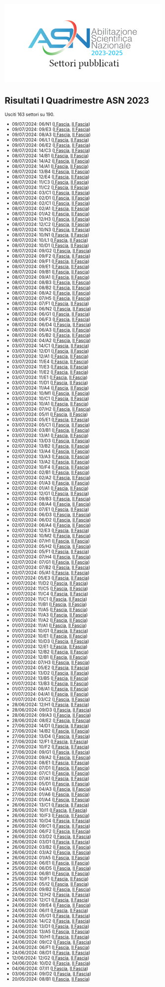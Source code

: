![logo](img/logo-2023.png)

# Risultati I Quadrimestre ASN 2023

Usciti 163 settori su 190.

- 09/07/2024: 06/N1 ([I Fascia](https://asn23.cineca.it/pubblico/miur/esito/06%252FN1/1/1), [II Fascia](https://asn23.cineca.it/pubblico/miur/esito/06%252FN1/2/1))
- 09/07/2024: 09/E3 ([I Fascia](https://asn23.cineca.it/pubblico/miur/esito/09%252FE3/1/1), [II Fascia](https://asn23.cineca.it/pubblico/miur/esito/09%252FE3/2/1))
- 09/07/2024: 08/A3 ([I Fascia](https://asn23.cineca.it/pubblico/miur/esito/08%252FA3/1/1), [II Fascia](https://asn23.cineca.it/pubblico/miur/esito/08%252FA3/2/1))
- 09/07/2024: 06/L1 ([I Fascia](https://asn23.cineca.it/pubblico/miur/esito/06%252FL1/1/1), [II Fascia](https://asn23.cineca.it/pubblico/miur/esito/06%252FL1/2/1))
- 09/07/2024: 06/E2 ([I Fascia](https://asn23.cineca.it/pubblico/miur/esito/06%252FE2/1/1), [II Fascia](https://asn23.cineca.it/pubblico/miur/esito/06%252FE2/2/1))
- 08/07/2024: 14/C3 ([I Fascia](https://asn23.cineca.it/pubblico/miur/esito/14%252FC3/1/1), [II Fascia](https://asn23.cineca.it/pubblico/miur/esito/14%252FC3/2/1))
- 08/07/2024: 14/B1 ([I Fascia](https://asn23.cineca.it/pubblico/miur/esito/14%252FB1/1/1), [II Fascia](https://asn23.cineca.it/pubblico/miur/esito/14%252FB1/2/1))
- 08/07/2024: 14/A2 ([I Fascia](https://asn23.cineca.it/pubblico/miur/esito/14%252FA2/1/1), [II Fascia](https://asn23.cineca.it/pubblico/miur/esito/14%252FA2/2/1))
- 08/07/2024: 14/A1 ([I Fascia](https://asn23.cineca.it/pubblico/miur/esito/14%252FA1/1/1), [II Fascia](https://asn23.cineca.it/pubblico/miur/esito/14%252FA1/2/1))
- 08/07/2024: 13/B4 ([I Fascia](https://asn23.cineca.it/pubblico/miur/esito/13%252FB4/1/1), [II Fascia](https://asn23.cineca.it/pubblico/miur/esito/13%252FB4/2/1))
- 08/07/2024: 12/E4 ([I Fascia](https://asn23.cineca.it/pubblico/miur/esito/12%252FE4/1/1), [II Fascia](https://asn23.cineca.it/pubblico/miur/esito/12%252FE4/2/1))
- 08/07/2024: 11/C3 ([I Fascia](https://asn23.cineca.it/pubblico/miur/esito/11%252FC3/1/1), [II Fascia](https://asn23.cineca.it/pubblico/miur/esito/11%252FC3/2/1))
- 08/07/2024: 11/C2 ([I Fascia](https://asn23.cineca.it/pubblico/miur/esito/11%252FC2/1/1), [II Fascia](https://asn23.cineca.it/pubblico/miur/esito/11%252FC2/2/1))
- 08/07/2024: 03/C1 ([I Fascia](https://asn23.cineca.it/pubblico/miur/esito/03%252FC1/1/1), [II Fascia](https://asn23.cineca.it/pubblico/miur/esito/03%252FC1/2/1))
- 08/07/2024: 02/D1 ([I Fascia](https://asn23.cineca.it/pubblico/miur/esito/02%252FD1/1/1), [II Fascia](https://asn23.cineca.it/pubblico/miur/esito/02%252FD1/2/1))
- 08/07/2024: 02/C1 ([I Fascia](https://asn23.cineca.it/pubblico/miur/esito/02%252FC1/1/1), [II Fascia](https://asn23.cineca.it/pubblico/miur/esito/02%252FC1/2/1))
- 08/07/2024: 02/A1 ([I Fascia](https://asn23.cineca.it/pubblico/miur/esito/02%252FA1/1/1), [II Fascia](https://asn23.cineca.it/pubblico/miur/esito/02%252FA1/2/1))
- 08/07/2024: 01/A2 ([I Fascia](https://asn23.cineca.it/pubblico/miur/esito/01%252FA2/1/1), [II Fascia](https://asn23.cineca.it/pubblico/miur/esito/01%252FA2/2/1))
- 08/07/2024: 12/H3 ([I Fascia](https://asn23.cineca.it/pubblico/miur/esito/12%252FH3/1/1), [II Fascia](https://asn23.cineca.it/pubblico/miur/esito/12%252FH3/2/1))
- 08/07/2024: 12/C2 ([I Fascia](https://asn23.cineca.it/pubblico/miur/esito/12%252FC2/1/1), [II Fascia](https://asn23.cineca.it/pubblico/miur/esito/12%252FC2/2/1))
- 08/07/2024: 10/N3 ([I Fascia](https://asn23.cineca.it/pubblico/miur/esito/10%252FN3/1/1), [II Fascia](https://asn23.cineca.it/pubblico/miur/esito/10%252FN3/2/1))
- 08/07/2024: 10/N1 ([I Fascia](https://asn23.cineca.it/pubblico/miur/esito/10%252FN1/1/1), [II Fascia](https://asn23.cineca.it/pubblico/miur/esito/10%252FN1/2/1))
- 08/07/2024: 10/L1 ([I Fascia](https://asn23.cineca.it/pubblico/miur/esito/10%252FL1/1/1), [II Fascia](https://asn23.cineca.it/pubblico/miur/esito/10%252FL1/2/1))
- 08/07/2024: 10/D1 ([I Fascia](https://asn23.cineca.it/pubblico/miur/esito/10%252FD1/1/1), [II Fascia](https://asn23.cineca.it/pubblico/miur/esito/10%252FD1/2/1))
- 08/07/2024: 09/G2 ([I Fascia](https://asn23.cineca.it/pubblico/miur/esito/09%252FG2/1/1), [II Fascia](https://asn23.cineca.it/pubblico/miur/esito/09%252FG2/2/1))
- 08/07/2024: 09/F2 ([I Fascia](https://asn23.cineca.it/pubblico/miur/esito/09%252FF2/1/1), [II Fascia](https://asn23.cineca.it/pubblico/miur/esito/09%252FF2/2/1))
- 08/07/2024: 09/F1 ([I Fascia](https://asn23.cineca.it/pubblico/miur/esito/09%252FF1/1/1), [II Fascia](https://asn23.cineca.it/pubblico/miur/esito/09%252FF1/2/1))
- 08/07/2024: 09/E1 ([I Fascia](https://asn23.cineca.it/pubblico/miur/esito/09%252FE1/1/1), [II Fascia](https://asn23.cineca.it/pubblico/miur/esito/09%252FE1/2/1))
- 08/07/2024: 09/B1 ([I Fascia](https://asn23.cineca.it/pubblico/miur/esito/09%252FB1/1/1), [II Fascia](https://asn23.cineca.it/pubblico/miur/esito/09%252FB1/2/1))
- 08/07/2024: 09/A1 ([I Fascia](https://asn23.cineca.it/pubblico/miur/esito/09%252FA1/1/1), [II Fascia](https://asn23.cineca.it/pubblico/miur/esito/09%252FA1/2/1))
- 08/07/2024: 08/B3 ([I Fascia](https://asn23.cineca.it/pubblico/miur/esito/08%252FB3/1/1), [II Fascia](https://asn23.cineca.it/pubblico/miur/esito/08%252FB3/2/1))
- 08/07/2024: 08/B2 ([I Fascia](https://asn23.cineca.it/pubblico/miur/esito/08%252FB2/1/1), [II Fascia](https://asn23.cineca.it/pubblico/miur/esito/08%252FB2/2/1))
- 08/07/2024: 08/A2 ([I Fascia](https://asn23.cineca.it/pubblico/miur/esito/08%252FA2/1/1), [II Fascia](https://asn23.cineca.it/pubblico/miur/esito/08%252FA2/2/1))
- 08/07/2024: 07/H5 ([I Fascia](https://asn23.cineca.it/pubblico/miur/esito/07%252FH5/1/1), [II Fascia](https://asn23.cineca.it/pubblico/miur/esito/07%252FH5/2/1))
- 08/07/2024: 07/F1 ([I Fascia](https://asn23.cineca.it/pubblico/miur/esito/07%252FF1/1/1), [II Fascia](https://asn23.cineca.it/pubblico/miur/esito/07%252FF1/2/1))
- 08/07/2024: 06/N2 ([I Fascia](https://asn23.cineca.it/pubblico/miur/esito/06%252FN2/1/1), [II Fascia](https://asn23.cineca.it/pubblico/miur/esito/06%252FN2/2/1))
- 08/07/2024: 06/G1 ([I Fascia](https://asn23.cineca.it/pubblico/miur/esito/06%252FG1/1/1), [II Fascia](https://asn23.cineca.it/pubblico/miur/esito/06%252FG1/2/1))
- 08/07/2024: 06/F3 ([I Fascia](https://asn23.cineca.it/pubblico/miur/esito/06%252FF3/1/1), [II Fascia](https://asn23.cineca.it/pubblico/miur/esito/06%252FF3/2/1))
- 08/07/2024: 06/D4 ([I Fascia](https://asn23.cineca.it/pubblico/miur/esito/06%252FD4/1/1), [II Fascia](https://asn23.cineca.it/pubblico/miur/esito/06%252FD4/2/1))
- 08/07/2024: 06/A3 ([I Fascia](https://asn23.cineca.it/pubblico/miur/esito/06%252FA3/1/1), [II Fascia](https://asn23.cineca.it/pubblico/miur/esito/06%252FA3/2/1))
- 08/07/2024: 05/B2 ([I Fascia](https://asn23.cineca.it/pubblico/miur/esito/05%252FB2/1/1), [II Fascia](https://asn23.cineca.it/pubblico/miur/esito/05%252FB2/2/1))
- 08/07/2024: 04/A2 ([I Fascia](https://asn23.cineca.it/pubblico/miur/esito/04%252FA2/1/1), [II Fascia](https://asn23.cineca.it/pubblico/miur/esito/04%252FA2/2/1))
- 03/07/2024: 14/C1 ([I Fascia](https://asn23.cineca.it/pubblico/miur/esito/14%252FC1/1/1), [II Fascia](https://asn23.cineca.it/pubblico/miur/esito/14%252FC1/2/1))
- 03/07/2024: 12/D1 ([I Fascia](https://asn23.cineca.it/pubblico/miur/esito/12%252FD1/1/1), [II Fascia](https://asn23.cineca.it/pubblico/miur/esito/12%252FD1/2/1))
- 03/07/2024: 12/A1 ([I Fascia](https://asn23.cineca.it/pubblico/miur/esito/12%252FA1/1/1), [II Fascia](https://asn23.cineca.it/pubblico/miur/esito/12%252FA1/2/1))
- 03/07/2024: 11/E4 ([I Fascia](https://asn23.cineca.it/pubblico/miur/esito/11%252FE4/1/1), [II Fascia](https://asn23.cineca.it/pubblico/miur/esito/11%252FE4/2/1))
- 03/07/2024: 11/E3 ([I Fascia](https://asn23.cineca.it/pubblico/miur/esito/11%252FE3/1/1), [II Fascia](https://asn23.cineca.it/pubblico/miur/esito/11%252FE3/2/1))
- 03/07/2024: 11/E2 ([I Fascia](https://asn23.cineca.it/pubblico/miur/esito/11%252FE2/1/1), [II Fascia](https://asn23.cineca.it/pubblico/miur/esito/11%252FE2/2/1))
- 03/07/2024: 11/E1 ([I Fascia](https://asn23.cineca.it/pubblico/miur/esito/11%252FE1/1/1), [II Fascia](https://asn23.cineca.it/pubblico/miur/esito/11%252FE1/2/1))
- 03/07/2024: 11/D1 ([I Fascia](https://asn23.cineca.it/pubblico/miur/esito/11%252FD1/1/1), [II Fascia](https://asn23.cineca.it/pubblico/miur/esito/11%252FD1/2/1))
- 03/07/2024: 11/A4 ([I Fascia](https://asn23.cineca.it/pubblico/miur/esito/11%252FA4/1/1), [II Fascia](https://asn23.cineca.it/pubblico/miur/esito/11%252FA4/2/1))
- 03/07/2024: 10/M1 ([I Fascia](https://asn23.cineca.it/pubblico/miur/esito/10%252FM1/1/1), [II Fascia](https://asn23.cineca.it/pubblico/miur/esito/10%252FM1/2/1))
- 03/07/2024: 10/C1 ([I Fascia](https://asn23.cineca.it/pubblico/miur/esito/10%252FC1/1/1), [II Fascia](https://asn23.cineca.it/pubblico/miur/esito/10%252FC1/2/1))
- 03/07/2024: 10/A1 ([I Fascia](https://asn23.cineca.it/pubblico/miur/esito/10%252FA1/1/1), [II Fascia](https://asn23.cineca.it/pubblico/miur/esito/10%252FA1/2/1))
- 03/07/2024: 07/H2 ([I Fascia](https://asn23.cineca.it/pubblico/miur/esito/07%252FH2/1/1), [II Fascia](https://asn23.cineca.it/pubblico/miur/esito/07%252FH2/2/1))
- 03/07/2024: 05/I1 ([I Fascia](https://asn23.cineca.it/pubblico/miur/esito/05%252FI1/1/1), [II Fascia](https://asn23.cineca.it/pubblico/miur/esito/05%252FI1/2/1))
- 03/07/2024: 05/E1 ([I Fascia](https://asn23.cineca.it/pubblico/miur/esito/05%252FE1/1/1), [II Fascia](https://asn23.cineca.it/pubblico/miur/esito/05%252FE1/2/1))
- 03/07/2024: 05/C1 ([I Fascia](https://asn23.cineca.it/pubblico/miur/esito/05%252FC1/1/1), [II Fascia](https://asn23.cineca.it/pubblico/miur/esito/05%252FC1/2/1))
- 03/07/2024: 03/B1 ([I Fascia](https://asn23.cineca.it/pubblico/miur/esito/03%252FB1/1/1), [II Fascia](https://asn23.cineca.it/pubblico/miur/esito/03%252FB1/2/1))
- 03/07/2024: 13/A1 ([I Fascia](https://asn23.cineca.it/pubblico/miur/esito/13%252FA1/1/1), [II Fascia](https://asn23.cineca.it/pubblico/miur/esito/13%252FA1/2/1))
- 02/07/2024: 13/D3 ([I Fascia](https://asn23.cineca.it/pubblico/miur/esito/13%252FD3/1/1), [II Fascia](https://asn23.cineca.it/pubblico/miur/esito/13%252FD3/2/1))
- 02/07/2024: 13/B2 ([I Fascia](https://asn23.cineca.it/pubblico/miur/esito/13%252FB2/1/1), [II Fascia](https://asn23.cineca.it/pubblico/miur/esito/13%252FB2/2/1))
- 02/07/2024: 13/A4 ([I Fascia](https://asn23.cineca.it/pubblico/miur/esito/13%252FA4/1/1), [II Fascia](https://asn23.cineca.it/pubblico/miur/esito/13%252FA4/2/1))
- 02/07/2024: 13/A3 ([I Fascia](https://asn23.cineca.it/pubblico/miur/esito/13%252FA3/1/1), [II Fascia](https://asn23.cineca.it/pubblico/miur/esito/13%252FA3/2/1))
- 02/07/2024: 13/A2 ([I Fascia](https://asn23.cineca.it/pubblico/miur/esito/13%252FA2/1/1), [II Fascia](https://asn23.cineca.it/pubblico/miur/esito/13%252FA2/2/1))
- 02/07/2024: 10/F4 ([I Fascia](https://asn23.cineca.it/pubblico/miur/esito/10%252FF4/1/1), [II Fascia](https://asn23.cineca.it/pubblico/miur/esito/10%252FF4/2/1))
- 02/07/2024: 02/B1 ([I Fascia](https://asn23.cineca.it/pubblico/miur/esito/02%252FB1/1/1), [II Fascia](https://asn23.cineca.it/pubblico/miur/esito/02%252FB1/2/1))
- 02/07/2024: 02/A2 ([I Fascia](https://asn23.cineca.it/pubblico/miur/esito/02%252FA2/1/1), [II Fascia](https://asn23.cineca.it/pubblico/miur/esito/02%252FA2/2/1))
- 02/07/2024: 01/A3 ([I Fascia](https://asn23.cineca.it/pubblico/miur/esito/01%252FA3/1/1), [II Fascia](https://asn23.cineca.it/pubblico/miur/esito/01%252FA3/2/1))
- 02/07/2024: 01/A1 ([I Fascia](https://asn23.cineca.it/pubblico/miur/esito/01%252FA1/1/1), [II Fascia](https://asn23.cineca.it/pubblico/miur/esito/01%252FA1/2/1))
- 02/07/2024: 12/G1 ([I Fascia](https://asn23.cineca.it/pubblico/miur/esito/12%252FG1/1/1), [II Fascia](https://asn23.cineca.it/pubblico/miur/esito/12%252FG1/2/1))
- 02/07/2024: 09/B3 ([I Fascia](https://asn23.cineca.it/pubblico/miur/esito/09%252FB3/1/1), [II Fascia](https://asn23.cineca.it/pubblico/miur/esito/09%252FB3/2/1))
- 02/07/2024: 08/A4 ([I Fascia](https://asn23.cineca.it/pubblico/miur/esito/08%252FA4/1/1), [II Fascia](https://asn23.cineca.it/pubblico/miur/esito/08%252FA4/2/1))
- 02/07/2024: 07/E1 ([I Fascia](https://asn23.cineca.it/pubblico/miur/esito/07%252FE1/1/1), [II Fascia](https://asn23.cineca.it/pubblico/miur/esito/07%252FE1/2/1))
- 02/07/2024: 06/D3 ([I Fascia](https://asn23.cineca.it/pubblico/miur/esito/06%252FD3/1/1), [II Fascia](https://asn23.cineca.it/pubblico/miur/esito/06%252FD3/2/1))
- 02/07/2024: 06/D2 ([I Fascia](https://asn23.cineca.it/pubblico/miur/esito/06%252FD2/1/1), [II Fascia](https://asn23.cineca.it/pubblico/miur/esito/06%252FD2/2/1))
- 02/07/2024: 06/A4 ([I Fascia](https://asn23.cineca.it/pubblico/miur/esito/06%252FA4/1/1), [II Fascia](https://asn23.cineca.it/pubblico/miur/esito/06%252FA4/2/1))
- 02/07/2024: 12/E3 ([I Fascia](https://asn23.cineca.it/pubblico/miur/esito/12%252FE3/1/1), [II Fascia](https://asn23.cineca.it/pubblico/miur/esito/12%252FE3/2/1))
- 02/07/2024: 10/M2 ([I Fascia](https://asn23.cineca.it/pubblico/miur/esito/10%252FM2/1/1), [II Fascia](https://asn23.cineca.it/pubblico/miur/esito/10%252FM2/2/1))
- 02/07/2024: 07/H1 ([I Fascia](https://asn23.cineca.it/pubblico/miur/esito/07%252FH1/1/1), [II Fascia](https://asn23.cineca.it/pubblico/miur/esito/07%252FH1/2/1))
- 02/07/2024: 05/H2 ([I Fascia](https://asn23.cineca.it/pubblico/miur/esito/05%252FH2/1/1), [II Fascia](https://asn23.cineca.it/pubblico/miur/esito/05%252FH2/2/1))
- 02/07/2024: 05/F1 ([I Fascia](https://asn23.cineca.it/pubblico/miur/esito/05%252FF1/1/1), [II Fascia](https://asn23.cineca.it/pubblico/miur/esito/05%252FF1/2/1))
- 02/07/2024: 07/H4 ([I Fascia](https://asn23.cineca.it/pubblico/miur/esito/07%252FH4/1/1), [II Fascia](https://asn23.cineca.it/pubblico/miur/esito/07%252FH4/2/1))
- 02/07/2024: 07/G1 ([I Fascia](https://asn23.cineca.it/pubblico/miur/esito/07%252FG1/1/1), [II Fascia](https://asn23.cineca.it/pubblico/miur/esito/07%252FG1/2/1))
- 02/07/2024: 07/B2 ([I Fascia](https://asn23.cineca.it/pubblico/miur/esito/07%252FB2/1/1), [II Fascia](https://asn23.cineca.it/pubblico/miur/esito/07%252FB2/2/1))
- 02/07/2024: 05/A1 ([I Fascia](https://asn23.cineca.it/pubblico/miur/esito/05%252FA1/1/1), [II Fascia](https://asn23.cineca.it/pubblico/miur/esito/05%252FA1/2/1))
- 01/07/2024: 05/E3 ([I Fascia](https://asn23.cineca.it/pubblico/miur/esito/05%252FE3/1/1), [II Fascia](https://asn23.cineca.it/pubblico/miur/esito/05%252FE3/2/1))
- 01/07/2024: 11/D2 ([I Fascia](https://asn23.cineca.it/pubblico/miur/esito/11%252FD2/1/1), [II Fascia](https://asn23.cineca.it/pubblico/miur/esito/11%252FD2/2/1))
- 01/07/2024: 11/C5 ([I Fascia](https://asn23.cineca.it/pubblico/miur/esito/11%252FC5/1/1), [II Fascia](https://asn23.cineca.it/pubblico/miur/esito/11%252FC5/2/1))
- 01/07/2024: 11/C4 ([I Fascia](https://asn23.cineca.it/pubblico/miur/esito/11%252FC4/1/1), [II Fascia](https://asn23.cineca.it/pubblico/miur/esito/11%252FC4/2/1))
- 01/07/2024: 11/C1 ([I Fascia](https://asn23.cineca.it/pubblico/miur/esito/11%252FC1/1/1), [II Fascia](https://asn23.cineca.it/pubblico/miur/esito/11%252FC1/2/1))
- 01/07/2024: 11/B1 ([I Fascia](https://asn23.cineca.it/pubblico/miur/esito/11%252FB1/1/1), [II Fascia](https://asn23.cineca.it/pubblico/miur/esito/11%252FB1/2/1))
- 01/07/2024: 11/A5 ([I Fascia](https://asn23.cineca.it/pubblico/miur/esito/11%252FA5/1/1), [II Fascia](https://asn23.cineca.it/pubblico/miur/esito/11%252FA5/2/1))
- 01/07/2024: 11/A3 ([I Fascia](https://asn23.cineca.it/pubblico/miur/esito/11%252FA3/1/1), [II Fascia](https://asn23.cineca.it/pubblico/miur/esito/11%252FA3/2/1))
- 01/07/2024: 11/A2 ([I Fascia](https://asn23.cineca.it/pubblico/miur/esito/11%252FA2/1/1), [II Fascia](https://asn23.cineca.it/pubblico/miur/esito/11%252FA2/2/1))
- 01/07/2024: 11/A1 ([I Fascia](https://asn23.cineca.it/pubblico/miur/esito/11%252FA1/1/1), [II Fascia](https://asn23.cineca.it/pubblico/miur/esito/11%252FA1/2/1))
- 01/07/2024: 10/G1 ([I Fascia](https://asn23.cineca.it/pubblico/miur/esito/10%252FG1/1/1), [II Fascia](https://asn23.cineca.it/pubblico/miur/esito/10%252FG1/2/1))
- 01/07/2024: 10/E1 ([I Fascia](https://asn23.cineca.it/pubblico/miur/esito/10%252FE1/1/1), [II Fascia](https://asn23.cineca.it/pubblico/miur/esito/10%252FE1/2/1))
- 01/07/2024: 10/D3 ([I Fascia](https://asn23.cineca.it/pubblico/miur/esito/10%252FD3/1/1), [II Fascia](https://asn23.cineca.it/pubblico/miur/esito/10%252FD3/2/1))
- 01/07/2024: 12/E1 ([I Fascia](https://asn23.cineca.it/pubblico/miur/esito/12%252FE1/1/1), [II Fascia](https://asn23.cineca.it/pubblico/miur/esito/12%252FE1/2/1))
- 01/07/2024: 12/B2 ([I Fascia](https://asn23.cineca.it/pubblico/miur/esito/12%252FB2/1/1), [II Fascia](https://asn23.cineca.it/pubblico/miur/esito/12%252FB2/2/1))
- 01/07/2024: 12/B1 ([I Fascia](https://asn23.cineca.it/pubblico/miur/esito/12%252FB1/1/1), [II Fascia](https://asn23.cineca.it/pubblico/miur/esito/12%252FB1/2/1))
- 01/07/2024: 07/H3 ([I Fascia](https://asn23.cineca.it/pubblico/miur/esito/07%252FH3/1/1), [II Fascia](https://asn23.cineca.it/pubblico/miur/esito/07%252FH3/2/1))
- 01/07/2024: 05/E2 ([I Fascia](https://asn23.cineca.it/pubblico/miur/esito/05%252FE2/1/1), [II Fascia](https://asn23.cineca.it/pubblico/miur/esito/05%252FE2/2/1))
- 01/07/2024: 13/D2 ([I Fascia](https://asn23.cineca.it/pubblico/miur/esito/13%252FD2/1/1), [II Fascia](https://asn23.cineca.it/pubblico/miur/esito/13%252FD2/2/1))
- 01/07/2024: 13/B5 ([I Fascia](https://asn23.cineca.it/pubblico/miur/esito/13%252FB5/1/1), [II Fascia](https://asn23.cineca.it/pubblico/miur/esito/13%252FB5/2/1))
- 01/07/2024: 13/B3 ([I Fascia](https://asn23.cineca.it/pubblico/miur/esito/13%252FB3/1/1), [II Fascia](https://asn23.cineca.it/pubblico/miur/esito/13%252FB3/2/1))
- 01/07/2024: 08/A1 ([I Fascia](https://asn23.cineca.it/pubblico/miur/esito/08%252FA1/1/1), [II Fascia](https://asn23.cineca.it/pubblico/miur/esito/08%252FA1/2/1))
- 01/07/2024: 04/A1 ([I Fascia](https://asn23.cineca.it/pubblico/miur/esito/04%252FA1/1/1), [II Fascia](https://asn23.cineca.it/pubblico/miur/esito/04%252FA1/2/1))
- 01/07/2024: 03/C2 ([I Fascia](https://asn23.cineca.it/pubblico/miur/esito/03%252FC2/1/1), [II Fascia](https://asn23.cineca.it/pubblico/miur/esito/03%252FC2/2/1))
- 28/06/2024: 12/H1 ([I Fascia](https://asn23.cineca.it/pubblico/miur/esito/12%252FH1/1/1), [II Fascia](https://asn23.cineca.it/pubblico/miur/esito/12%252FH1/2/1))
- 28/06/2024: 09/D3 ([I Fascia](https://asn23.cineca.it/pubblico/miur/esito/09%252FD3/1/1), [II Fascia](https://asn23.cineca.it/pubblico/miur/esito/09%252FD3/2/1))
- 28/06/2024: 09/A3 ([I Fascia](https://asn23.cineca.it/pubblico/miur/esito/09%252FA3/1/1), [II Fascia](https://asn23.cineca.it/pubblico/miur/esito/09%252FA3/2/1))
- 28/06/2024: 08/E2 ([I Fascia](https://asn23.cineca.it/pubblico/miur/esito/08%252FE2/1/1), [II Fascia](https://asn23.cineca.it/pubblico/miur/esito/08%252FE2/2/1))
- 27/06/2024: 14/D1 ([I Fascia](https://asn23.cineca.it/pubblico/miur/esito/14%252FD1/1/1), [II Fascia](https://asn23.cineca.it/pubblico/miur/esito/14%252FD1/2/1))
- 27/06/2024: 14/B2 ([I Fascia](https://asn23.cineca.it/pubblico/miur/esito/14%252FB2/1/1), [II Fascia](https://asn23.cineca.it/pubblico/miur/esito/14%252FB2/2/1))
- 27/06/2024: 13/D4 ([I Fascia](https://asn23.cineca.it/pubblico/miur/esito/13%252FD4/1/1), [II Fascia](https://asn23.cineca.it/pubblico/miur/esito/13%252FD4/2/1))
- 27/06/2024: 12/F1 ([I Fascia](https://asn23.cineca.it/pubblico/miur/esito/12%252FF1/1/1), [II Fascia](https://asn23.cineca.it/pubblico/miur/esito/12%252FF1/2/1))
- 27/06/2024: 10/F2 ([I Fascia](https://asn23.cineca.it/pubblico/miur/esito/10%252FF2/1/1), [II Fascia](https://asn23.cineca.it/pubblico/miur/esito/10%252FF2/2/1))
- 27/06/2024: 09/G1 ([I Fascia](https://asn23.cineca.it/pubblico/miur/esito/09%252FG1/1/1), [II Fascia](https://asn23.cineca.it/pubblico/miur/esito/09%252FG1/2/1))
- 27/06/2024: 09/A2 ([I Fascia](https://asn23.cineca.it/pubblico/miur/esito/09%252FA2/1/1), [II Fascia](https://asn23.cineca.it/pubblico/miur/esito/09%252FA2/2/1))
- 27/06/2024: 08/E1 ([I Fascia](https://asn23.cineca.it/pubblico/miur/esito/08%252FE1/1/1), [II Fascia](https://asn23.cineca.it/pubblico/miur/esito/08%252FE1/2/1))
- 27/06/2024: 07/D1 ([I Fascia](https://asn23.cineca.it/pubblico/miur/esito/07%252FD1/1/1), [II Fascia](https://asn23.cineca.it/pubblico/miur/esito/07%252FD1/2/1))
- 27/06/2024: 07/C1 ([I Fascia](https://asn23.cineca.it/pubblico/miur/esito/07%252FC1/1/1), [II Fascia](https://asn23.cineca.it/pubblico/miur/esito/07%252FC1/2/1))
- 27/06/2024: 07/A1 ([I Fascia](https://asn23.cineca.it/pubblico/miur/esito/07%252FA1/1/1), [II Fascia](https://asn23.cineca.it/pubblico/miur/esito/07%252FA1/2/1))
- 27/06/2024: 05/D1 ([I Fascia](https://asn23.cineca.it/pubblico/miur/esito/05%252FD1/1/1), [II Fascia](https://asn23.cineca.it/pubblico/miur/esito/05%252FD1/2/1))
- 27/06/2024: 04/A3 ([I Fascia](https://asn23.cineca.it/pubblico/miur/esito/04%252FA3/1/1), [II Fascia](https://asn23.cineca.it/pubblico/miur/esito/04%252FA3/2/1))
- 27/06/2024: 01/A6 ([I Fascia](https://asn23.cineca.it/pubblico/miur/esito/01%252FA6/1/1), [II Fascia](https://asn23.cineca.it/pubblico/miur/esito/01%252FA6/2/1))
- 27/06/2024: 01/A4 ([I Fascia](https://asn23.cineca.it/pubblico/miur/esito/01%252FA4/1/1), [II Fascia](https://asn23.cineca.it/pubblico/miur/esito/01%252FA4/2/1))
- 26/06/2024: 13/C1 ([I Fascia](https://asn23.cineca.it/pubblico/miur/esito/13%252FC1/1/1), [II Fascia](https://asn23.cineca.it/pubblico/miur/esito/13%252FC1/2/1))
- 26/06/2024: 10/I1 ([I Fascia](https://asn23.cineca.it/pubblico/miur/esito/10%252FI1/1/1), [II Fascia](https://asn23.cineca.it/pubblico/miur/esito/10%252FI1/2/1))
- 26/06/2024: 10/F3 ([I Fascia](https://asn23.cineca.it/pubblico/miur/esito/10%252FF3/1/1), [II Fascia](https://asn23.cineca.it/pubblico/miur/esito/10%252FF3/2/1))
- 26/06/2024: 10/D4 ([I Fascia](https://asn23.cineca.it/pubblico/miur/esito/10%252FD4/1/1), [II Fascia](https://asn23.cineca.it/pubblico/miur/esito/10%252FD4/2/1))
- 26/06/2024: 09/C1 ([I Fascia](https://asn23.cineca.it/pubblico/miur/esito/09%252FC1/1/1), [II Fascia](https://asn23.cineca.it/pubblico/miur/esito/09%252FC1/2/1))
- 26/06/2024: 06/F2 ([I Fascia](https://asn23.cineca.it/pubblico/miur/esito/06%252FF2/1/1), [II Fascia](https://asn23.cineca.it/pubblico/miur/esito/06%252FF2/2/1))
- 26/06/2024: 03/D2 ([I Fascia](https://asn23.cineca.it/pubblico/miur/esito/03%252FD2/1/1), [II Fascia](https://asn23.cineca.it/pubblico/miur/esito/03%252FD2/2/1))
- 26/06/2024: 03/D1 ([I Fascia](https://asn23.cineca.it/pubblico/miur/esito/03%252FD1/1/1), [II Fascia](https://asn23.cineca.it/pubblico/miur/esito/03%252FD1/2/1))
- 26/06/2024: 03/B2 ([I Fascia](https://asn23.cineca.it/pubblico/miur/esito/03%252FB2/1/1), [II Fascia](https://asn23.cineca.it/pubblico/miur/esito/03%252FB2/2/1))
- 26/06/2024: 03/A2 ([I Fascia](https://asn23.cineca.it/pubblico/miur/esito/03%252FA2/1/1), [II Fascia](https://asn23.cineca.it/pubblico/miur/esito/03%252FA2/2/1))
- 26/06/2024: 01/A5 ([I Fascia](https://asn23.cineca.it/pubblico/miur/esito/01%252FA5/1/1), [II Fascia](https://asn23.cineca.it/pubblico/miur/esito/01%252FA5/2/1))
- 26/06/2024: 06/E1 ([I Fascia](https://asn23.cineca.it/pubblico/miur/esito/06%252FE1/1/1), [II Fascia](https://asn23.cineca.it/pubblico/miur/esito/06%252FE1/2/1))
- 25/06/2024: 06/D5 ([I Fascia](https://asn23.cineca.it/pubblico/miur/esito/06%252FD5/1/1), [II Fascia](https://asn23.cineca.it/pubblico/miur/esito/06%252FD5/2/1))
- 25/06/2024: 06/B1 ([I Fascia](https://asn23.cineca.it/pubblico/miur/esito/06%252FB1/1/1), [II Fascia](https://asn23.cineca.it/pubblico/miur/esito/06%252FB1/2/1))
- 25/06/2024: 10/F1 ([I Fascia](https://asn23.cineca.it/pubblico/miur/esito/10%252FF1/1/1), [II Fascia](https://asn23.cineca.it/pubblico/miur/esito/10%252FF1/2/1))
- 25/06/2024: 05/I2 ([I Fascia](https://asn23.cineca.it/pubblico/miur/esito/05%252FI2/1/1), [II Fascia](https://asn23.cineca.it/pubblico/miur/esito/05%252FI2/2/1))
- 25/06/2024: 09/B2 ([I Fascia](https://asn23.cineca.it/pubblico/miur/esito/09%252FB2/1/1), [II Fascia](https://asn23.cineca.it/pubblico/miur/esito/09%252FB2/2/1))
- 24/06/2024: 12/H2 ([I Fascia](https://asn23.cineca.it/pubblico/miur/esito/12%252FH2/1/1), [II Fascia](https://asn23.cineca.it/pubblico/miur/esito/12%252FH2/2/1))
- 24/06/2024: 12/C1 ([I Fascia](https://asn23.cineca.it/pubblico/miur/esito/12%252FC1/1/1), [II Fascia](https://asn23.cineca.it/pubblico/miur/esito/12%252FC1/2/1))
- 24/06/2024: 09/E4 ([I Fascia](https://asn23.cineca.it/pubblico/miur/esito/09%252FE4/1/1), [II Fascia](https://asn23.cineca.it/pubblico/miur/esito/09%252FE4/2/1))
- 24/06/2024: 06/I1 ([I Fascia](https://asn23.cineca.it/pubblico/miur/esito/06%252FI1/1/1), [II Fascia](https://asn23.cineca.it/pubblico/miur/esito/06%252FI1/2/1))
- 24/06/2024: 05/G1 ([I Fascia](https://asn23.cineca.it/pubblico/miur/esito/05%252FG1/1/1), [II Fascia](https://asn23.cineca.it/pubblico/miur/esito/05%252FG1/2/1))
- 24/06/2024: 14/C2 ([I Fascia](https://asn23.cineca.it/pubblico/miur/esito/14%252FC2/1/1), [II Fascia](https://asn23.cineca.it/pubblico/miur/esito/14%252FC2/2/1))
- 24/06/2024: 13/D1 ([I Fascia](https://asn23.cineca.it/pubblico/miur/esito/13%252FD1/1/1), [II Fascia](https://asn23.cineca.it/pubblico/miur/esito/13%252FD1/2/1))
- 24/06/2024: 13/A5 ([I Fascia](https://asn23.cineca.it/pubblico/miur/esito/13%252FA5/1/1), [II Fascia](https://asn23.cineca.it/pubblico/miur/esito/13%252FA5/2/1))
- 24/06/2024: 10/H1 ([I Fascia](https://asn23.cineca.it/pubblico/miur/esito/10%252FH1/1/1), [II Fascia](https://asn23.cineca.it/pubblico/miur/esito/10%252FH1/2/1))
- 24/06/2024: 09/C2 ([I Fascia](https://asn23.cineca.it/pubblico/miur/esito/09%252FC2/1/1), [II Fascia](https://asn23.cineca.it/pubblico/miur/esito/09%252FC2/2/1))
- 24/06/2024: 06/F1 ([I Fascia](https://asn23.cineca.it/pubblico/miur/esito/06%252FF1/1/1), [II Fascia](https://asn23.cineca.it/pubblico/miur/esito/06%252FF1/2/1))
- 24/06/2024: 08/D1 ([I Fascia](https://asn23.cineca.it/pubblico/miur/esito/08%252FD1/1/1), [II Fascia](https://asn23.cineca.it/pubblico/miur/esito/08%252FD1/2/1))
- 12/06/2024: 12/G2 ([I Fascia](https://asn23.cineca.it/pubblico/miur/esito/12%252FG2/1/1), [II Fascia](https://asn23.cineca.it/pubblico/miur/esito/12%252FG2/2/1))
- 04/06/2024: 10/D2 ([I Fascia](https://asn23.cineca.it/pubblico/miur/esito/10%252FD2/1/1), [II Fascia](https://asn23.cineca.it/pubblico/miur/esito/10%252FD2/2/1))
- 04/06/2024: 07/I1 ([I Fascia](https://asn23.cineca.it/pubblico/miur/esito/07%252FI1/1/1), [II Fascia](https://asn23.cineca.it/pubblico/miur/esito/07%252FI1/2/1))
- 03/06/2024: 09/D2 ([I Fascia](https://asn23.cineca.it/pubblico/miur/esito/09%252FD2/1/1), [II Fascia](https://asn23.cineca.it/pubblico/miur/esito/09%252FD2/2/1))
- 20/05/2024: 08/B1 ([I Fascia](https://asn23.cineca.it/pubblico/miur/esito/08%252FB1/1/1), [II Fascia](https://asn23.cineca.it/pubblico/miur/esito/08%252FB1/2/1))
